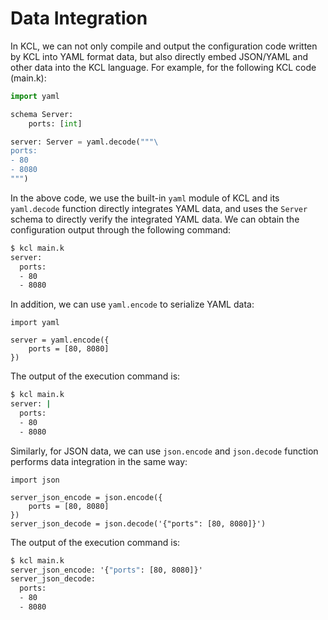 # Data Integration

In KCL, we can not only compile and output the configuration code written by KCL into YAML format data, but also directly embed JSON/YAML and other data into the KCL language. For example, for the following KCL code (main.k):

```python
import yaml

schema Server:
    ports: [int]

server: Server = yaml.decode("""\
ports:
- 80
- 8080
""")
```

In the above code, we use the built-in `yaml` module of KCL and its `yaml.decode` function directly integrates YAML data, and uses the `Server` schema to directly verify the integrated YAML data. We can obtain the configuration output through the following command:

```cmd
$ kcl main.k
server:
  ports:
  - 80
  - 8080
```

In addition, we can use `yaml.encode` to serialize YAML data:

```kcl
import yaml

server = yaml.encode({
    ports = [80, 8080]
})
```

The output of the execution command is:

```cmd
$ kcl main.k
server: |
  ports:
  - 80
  - 8080
```

Similarly, for JSON data, we can use `json.encode` and `json.decode` function performs data integration in the same way:

```kcl
import json

server_json_encode = json.encode({
    ports = [80, 8080]
})
server_json_decode = json.decode('{"ports": [80, 8080]}')
```

The output of the execution command is:

```cmd
$ kcl main.k
server_json_encode: '{"ports": [80, 8080]}'
server_json_decode:
  ports:
  - 80
  - 8080
```
